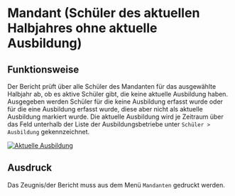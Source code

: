 ﻿# Mandant (Schüler des aktuellen Halbjahres ohne aktuelle Ausbildung)

[1]:/assets/images/aktuelle.ausbildung.png "aktuelle Ausbildung"

## Funktionsweise

Der Bericht prüft über alle Schüler des Mandanten für das ausgewählte Halbjahr ab, ob es aktive Schüler gibt, die keine aktuelle Ausbildung haben. Ausgegeben werden Schüler für die keine Ausbildung erfasst wurde oder für die eine Ausbildung erfasst wurde, diese aber nicht als aktuelle Ausbildung markiert wurde.
Die aktuelle Ausbildung wird je Zeitraum über das Feld unterhalb der Liste der Ausbildungsbetriebe unter `Schüler > Ausbildung` gekennzeichnet.

[![Aktuelle Ausbildung][1]][1]

## Ausdruck

Das Zeugnis/der Bericht muss aus dem Menü `Mandanten` gedruckt werden.

